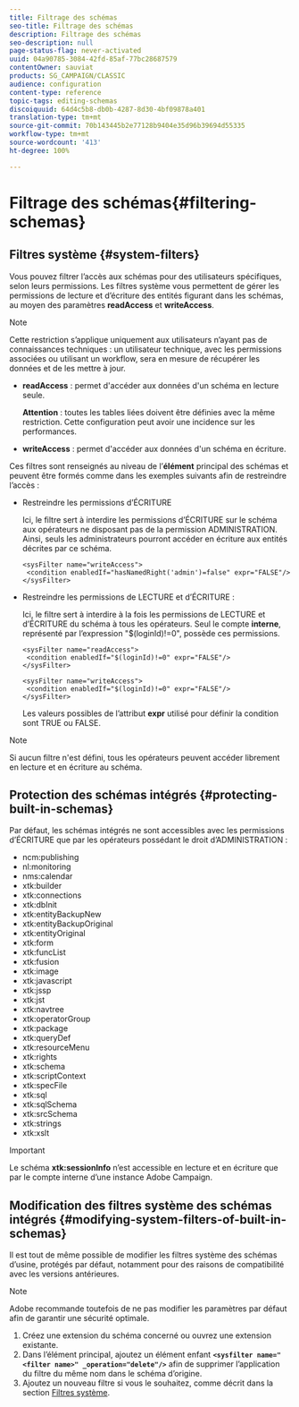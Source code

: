 ```yaml
---
title: Filtrage des schémas
seo-title: Filtrage des schémas
description: Filtrage des schémas
seo-description: null
page-status-flag: never-activated
uuid: 04a90785-3084-42fd-85af-77bc28687579
contentOwner: sauviat
products: SG_CAMPAIGN/CLASSIC
audience: configuration
content-type: reference
topic-tags: editing-schemas
discoiquuid: 64d4c5b8-db0b-4287-8d30-4bf09878a401
translation-type: tm+mt
source-git-commit: 70b143445b2e77128b9404e35d96b39694d55335
workflow-type: tm+mt
source-wordcount: '413'
ht-degree: 100%

---
```



# Filtrage des schémas{#filtering-schemas}

## Filtres système {#system-filters}

Vous pouvez filtrer l’accès aux schémas pour des utilisateurs spécifiques, selon leurs permissions. Les filtres système vous permettent de gérer les permissions de lecture et d’écriture des entités figurant dans les schémas, au moyen des paramètres **readAccess** et **writeAccess**.

>[!NOTE]
>
>Cette restriction s’applique uniquement aux utilisateurs n’ayant pas de connaissances techniques : un utilisateur technique, avec les permissions associées ou utilisant un workflow, sera en mesure de récupérer les données et de les mettre à jour.

* **readAccess** : permet d&#39;accéder aux données d&#39;un schéma en lecture seule.

   **Attention** : toutes les tables liées doivent être définies avec la même restriction. Cette configuration peut avoir une incidence sur les performances.

* **writeAccess** : permet d&#39;accéder aux données d&#39;un schéma en écriture.

Ces filtres sont renseignés au niveau de l’**élément** principal des schémas et peuvent être formés comme dans les exemples suivants afin de restreindre l’accès :

* Restreindre les permissions d’ÉCRITURE

   Ici, le filtre sert à interdire les permissions d’ÉCRITURE sur le schéma aux opérateurs ne disposant pas de la permission ADMINISTRATION. Ainsi, seuls les administrateurs pourront accéder en écriture aux entités décrites par ce schéma.

   ```
   <sysFilter name="writeAccess">      
    <condition enabledIf="hasNamedRight('admin')=false" expr="FALSE"/>    
   </sysFilter>
   ```

* Restreindre les permissions de LECTURE et d’ÉCRITURE :

   Ici, le filtre sert à interdire à la fois les permissions de LECTURE et d’ÉCRITURE du schéma à tous les opérateurs. Seul le compte **interne**, représenté par l’expression &quot;$(loginId)!=0&quot;, possède ces permissions.

   ```
   <sysFilter name="readAccess"> 
    <condition enabledIf="$(loginId)!=0" expr="FALSE"/>
   </sysFilter>
   
   <sysFilter name="writeAccess">  
    <condition enabledIf="$(loginId)!=0" expr="FALSE"/>
   </sysFilter>
   ```

   Les valeurs possibles de l’attribut **expr** utilisé pour définir la condition sont TRUE ou FALSE.

>[!NOTE]
>
>Si aucun filtre n&#39;est défini, tous les opérateurs peuvent accéder librement en lecture et en écriture au schéma.

## Protection des schémas intégrés {#protecting-built-in-schemas}

Par défaut, les schémas intégrés ne sont accessibles avec les permissions d’ÉCRITURE que par les opérateurs possédant le droit d’ADMINISTRATION :

* ncm:publishing
* nl:monitoring
* nms:calendar
* xtk:builder
* xtk:connections
* xtk:dbInit
* xtk:entityBackupNew
* xtk:entityBackupOriginal
* xtk:entityOriginal
* xtk:form
* xtk:funcList
* xtk:fusion
* xtk:image
* xtk:javascript
* xtk:jssp
* xtk:jst
* xtk:navtree
* xtk:operatorGroup
* xtk:package
* xtk:queryDef
* xtk:resourceMenu
* xtk:rights
* xtk:schema
* xtk:scriptContext
* xtk:specFile
* xtk:sql
* xtk:sqlSchema
* xtk:srcSchema
* xtk:strings
* xtk:xslt

>[!IMPORTANT]
>
>Le schéma **xtk:sessionInfo** n’est accessible en lecture et en écriture que par le compte interne d’une instance Adobe Campaign.

## Modification des filtres système des schémas intégrés {#modifying-system-filters-of-built-in-schemas}

Il est tout de même possible de modifier les filtres système des schémas d’usine, protégés par défaut, notamment pour des raisons de compatibilité avec les versions antérieures.

>[!NOTE]
>
>Adobe recommande toutefois de ne pas modifier les paramètres par défaut afin de garantir une sécurité optimale.

1. Créez une extension du schéma concerné ou ouvrez une extension existante.
1. Dans l’élément principal, ajoutez un élément enfant **`<sysfilter name="<filter name>" _operation="delete"/>`** afin de supprimer l’application du filtre du même nom dans le schéma d’origine.
1. Ajoutez un nouveau filtre si vous le souhaitez, comme décrit dans la section [Filtres système](#system-filters).

